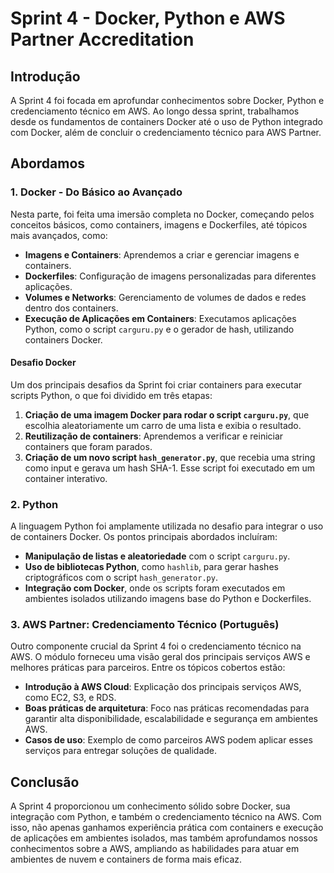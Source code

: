 # Sprint 4 - Docker, Python e AWS Partner Accreditation

## Introdução
A Sprint 4 foi focada em aprofundar conhecimentos sobre Docker, Python e credenciamento técnico em AWS. Ao longo dessa sprint, trabalhamos desde os fundamentos de containers Docker até o uso de Python integrado com Docker, além de concluir o credenciamento técnico para AWS Partner.

## Abordamos

### 1. Docker - Do Básico ao Avançado
Nesta parte, foi feita uma imersão completa no Docker, começando pelos conceitos básicos, como containers, imagens e Dockerfiles, até tópicos mais avançados, como:
- **Imagens e Containers**: Aprendemos a criar e gerenciar imagens e containers.
- **Dockerfiles**: Configuração de imagens personalizadas para diferentes aplicações.
- **Volumes e Networks**: Gerenciamento de volumes de dados e redes dentro dos containers.
- **Execução de Aplicações em Containers**: Executamos aplicações Python, como o script `carguru.py` e o gerador de hash, utilizando containers Docker.

#### Desafio Docker
Um dos principais desafios da Sprint foi criar containers para executar scripts Python, o que foi dividido em três etapas:
1. **Criação de uma imagem Docker para rodar o script `carguru.py`**, que escolhia aleatoriamente um carro de uma lista e exibia o resultado.
2. **Reutilização de containers**: Aprendemos a verificar e reiniciar containers que foram parados.
3. **Criação de um novo script `hash_generator.py`**, que recebia uma string como input e gerava um hash SHA-1. Esse script foi executado em um container interativo.

### 2. Python
A linguagem Python foi amplamente utilizada no desafio para integrar o uso de containers Docker. Os pontos principais abordados incluíram:
- **Manipulação de listas e aleatoriedade** com o script `carguru.py`.
- **Uso de bibliotecas Python**, como `hashlib`, para gerar hashes criptográficos com o script `hash_generator.py`.
- **Integração com Docker**, onde os scripts foram executados em ambientes isolados utilizando imagens base do Python e Dockerfiles.

### 3. AWS Partner: Credenciamento Técnico (Português)
Outro componente crucial da Sprint 4 foi o credenciamento técnico na AWS. O módulo forneceu uma visão geral dos principais serviços AWS e melhores práticas para parceiros. Entre os tópicos cobertos estão:
- **Introdução à AWS Cloud**: Explicação dos principais serviços AWS, como EC2, S3, e RDS.
- **Boas práticas de arquitetura**: Foco nas práticas recomendadas para garantir alta disponibilidade, escalabilidade e segurança em ambientes AWS.
- **Casos de uso**: Exemplo de como parceiros AWS podem aplicar esses serviços para entregar soluções de qualidade.

## Conclusão
A Sprint 4 proporcionou um conhecimento sólido sobre Docker, sua integração com Python, e também o credenciamento técnico na AWS. Com isso, não apenas ganhamos experiência prática com containers e execução de aplicações em ambientes isolados, mas também aprofundamos nossos conhecimentos sobre a AWS, ampliando as habilidades para atuar em ambientes de nuvem e containers de forma mais eficaz.
